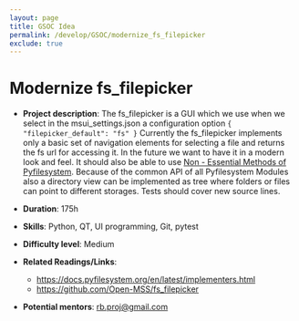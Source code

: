 ```yaml
---
layout: page
title: GSOC Idea
permalink: /develop/GSOC/modernize_fs_filepicker
exclude: true
---
```



# Modernize fs_filepicker

- **Project description**:
   The fs_filepicker is a GUI which we use when we select in the msui_settings.json a configuration option `{ "filepicker_default": "fs" }`
   Currently the fs_filepicker implements only a basic set of navigation elements for selecting a file and returns the fs url for accessing it.
   In the future we want to have it in a modern look and feel. 
   It should also be able to use [Non - Essential Methods of Pyfilesystem](https://docs.pyfilesystem.org/en/latest/implementers.html#non-essential-methods).
   Because of the common API of all Pyfilesystem Modules also a directory view can be implemented as tree where folders or files can point to different storages. Tests should cover new source lines.

- **Duration**: 175h
- **Skills**: Python, QT, UI programming, Git, pytest
- **Difficulty level**: Medium
- **Related Readings/Links**:
    -   https://docs.pyfilesystem.org/en/latest/implementers.html 
    -   https://github.com/Open-MSS/fs_filepicker
 
- **Potential mentors**:
    rb.proj@gmail.com